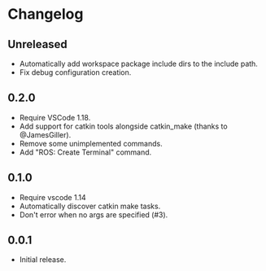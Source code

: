 # Changelog

## Unreleased

* Automatically add workspace package include dirs to the include path.
* Fix debug configuration creation.

## 0.2.0

* Require VSCode 1.18.
* Add support for catkin tools alongside catkin_make (thanks to @JamesGiller).
* Remove some unimplemented commands.
* Add "ROS: Create Terminal" command.

## 0.1.0

* Require vscode 1.14
* Automatically discover catkin make tasks.
* Don't error when no args are specified (#3).

## 0.0.1

* Initial release.

